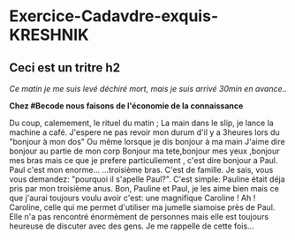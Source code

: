 # Exercice-Cadavdre-exquis-KRESHNIK

## Ceci est un tritre h2

*Ce matin je me suis levé déchiré mort, mais je suis arrivé 30min en avance..*

**Chez #Becode nous faisons de l'économie de la connaissance**

Du coup, calemement, le rituel du matin ;
La main dans le slip, je lance la machine a café.
J'espere ne pas revoir mon durum d'il y a 3heures lors du "bonjour à mon dos"
Ou même lorsque je dis bonjour à ma main
J'aime dire bonjour au partie de mon corp
Bonjour ma tete,bonjour mes yeux ,bonjour mes bras mais ce que je prefere particuliement , c'est dire bonjour a Paul.
Paul c'est mon enorme...
...troisième bras. C'est de famille. Je sais, vous vous demandez: "pourquoi il s'apelle Paul?".
C'est simple: Pauline était déja pris par mon troisième anus.
Bon, Pauline et Paul, je les aime bien mais ce que j'aurai toujours voulu avoir c'est: une magnifique Caroline ! Ah ! Caroline, celle qui me permet d'utiliser ma jumelle siamoise près de Paul. Elle n'a pas rencontré énormèment de personnes mais elle est toujours heureuse de discuter avec des gens. Je me rappelle de cette fois...

